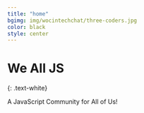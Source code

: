 ```yaml
---
title: "home"
bgimg: img/wocintechchat/three-coders.jpg
color: black
style: center
---
```


# We All JS
{: .text-white}

A JavaScript Community for All of Us!
